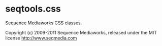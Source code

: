 # seqtools.css #

Sequence Mediaworks CSS classes.

Copyright (c) 2009-2011 Sequence Mediaworks, released under the MIT license
http://www.seqmedia.com
